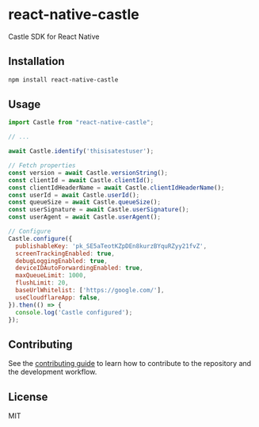 # react-native-castle

Castle SDK for React Native

## Installation

```sh
npm install react-native-castle
```

## Usage

```js
import Castle from "react-native-castle";

// ...

await Castle.identify('thisisatestuser');

// Fetch properties
const version = await Castle.versionString();
const clientId = await Castle.clientId();
const clientIdHeaderName = await Castle.clientIdHeaderName();
const userId = await Castle.userId();
const queueSize = await Castle.queueSize();
const userSignature = await Castle.userSignature();
const userAgent = await Castle.userAgent();

// Configure
Castle.configure({
  publishableKey: 'pk_SE5aTeotKZpDEn8kurzBYquRZyy21fvZ',
  screenTrackingEnabled: true,
  debugLoggingEnabled: true,
  deviceIDAutoForwardingEnabled: true,
  maxQueueLimit: 1000,
  flushLimit: 20,
  baseUrlWhitelist: ['https://google.com/'],
  useCloudflareApp: false,
}).then(() => {
  console.log('Castle configured');
});


```

## Contributing

See the [contributing guide](CONTRIBUTING.md) to learn how to contribute to the repository and the development workflow.

## License

MIT
